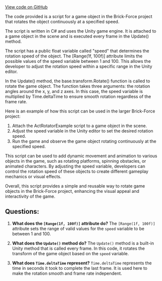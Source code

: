 [View code on GitHub](https://github.com/TieHaxJan/Brick-Force/Assembly-CSharp\ActRotatorExample.cs)

The code provided is a script for a game object in the Brick-Force project that rotates the object continuously at a specified speed. 

The script is written in C# and uses the Unity game engine. It is attached to a game object in the scene and is executed every frame in the Update() method.

The script has a public float variable called "speed" that determines the rotation speed of the object. The [Range(1f, 100f)] attribute limits the possible values of the speed variable between 1 and 100. This allows the developer to adjust the rotation speed within a specific range in the Unity editor.

In the Update() method, the base.transform.Rotate() function is called to rotate the game object. The function takes three arguments: the rotation angles around the x, y, and z axes. In this case, the speed variable is multiplied by Time.deltaTime to ensure smooth rotation regardless of the frame rate.

Here is an example of how this script can be used in the larger Brick-Force project:

1. Attach the ActRotatorExample script to a game object in the scene.
2. Adjust the speed variable in the Unity editor to set the desired rotation speed.
3. Run the game and observe the game object rotating continuously at the specified speed.

This script can be used to add dynamic movement and animation to various objects in the game, such as rotating platforms, spinning obstacles, or animated characters. By adjusting the speed variable, developers can control the rotation speed of these objects to create different gameplay mechanics or visual effects.

Overall, this script provides a simple and reusable way to rotate game objects in the Brick-Force project, enhancing the visual appeal and interactivity of the game.
## Questions: 
 1. **What does the `[Range(1f, 100f)]` attribute do?**
The `[Range(1f, 100f)]` attribute sets the range of valid values for the `speed` variable to be between 1 and 100.

2. **What does the `Update()` method do?**
The `Update()` method is a built-in Unity method that is called every frame. In this code, it rotates the transform of the game object based on the `speed` variable.

3. **What does `Time.deltaTime` represent?**
`Time.deltaTime` represents the time in seconds it took to complete the last frame. It is used here to make the rotation smooth and frame rate independent.